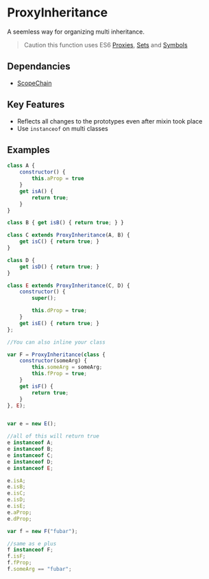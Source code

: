 # ProxyInheritance
	
A seemless way for organizing multi inheritance.
	
> Caution this function uses ES6 [Proxies](https://developer.mozilla.org/en-US/docs/Web/JavaScript/Reference/Global_Objects/Proxy), [Sets](https://developer.mozilla.org/en-US/docs/Web/JavaScript/Reference/Global_Objects/Set) and [Symbols](https://developer.mozilla.org/en-US/docs/Web/JavaScript/Reference/Global_Objects/Symbol/hasInstance)
	
## Dependancies
- [ScopeChain](https://github.com/stephan-dum/scopeChain)
	
## Key Features
- Reflects all changes to the prototypes even after mixin took place
- Use `instanceof` on multi classes
	
## Examples

```javascript
class A {
    constructor() {
        this.aProp = true
    }
    get isA() {
        return true;
    }
}

class B { get isB() { return true; } }

class C extends ProxyInheritance(A, B) {
    get isC() { return true; }
}

class D {
    get isD() { return true; }
}

class E extends ProxyInheritance(C, D) {
    constructor() {
        super();

        this.dProp = true;
    }
    get isE() { return true; }
};

//You can also inline your class

var F = ProxyInheritance(class {
    constructor(someArg) {
        this.someArg = someArg;
        this.fProp = true;
    }
    get isF() {
        return true;
    }
}, E);


var e = new E();

//all of this will return true
e instanceof A;
e instanceof B;
e instanceof C;
e instanceof D;
e instanceof E;

e.isA;
e.isB;
e.isC;
e.isD;
e.isE;
e.aProp;
e.dProp;

var f = new F("fubar");

//same as e plus 
f instanceof F;
f.isF;
f.fProp;
f.someArg == "fubar";

```
